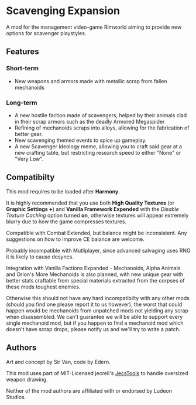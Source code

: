 # Scavenging Expansion

A mod for the management video-game Rimworld aiming to provide new options for scavenger playstyles.

## Features

### Short-term

- New weapons and armors made with metallic scrap from fallen mechanoids

### Long-term

- A new hostile faction made of scavengers, helped by their animals clad in their scrap armors such as the deadly Armored Megaspider
- Refining of mechanoids scraps into alloys, allowing for the fabrication of better gear.
- New scavenging themed events to spice up gameplay.
- A new Scavenger Ideology meme, allowing you to craft said gear at a new crafting table, but restricting research speed to either "None" or "Very Low".

## Compatibilty

This mod requires to be loaded after **Harmony**.

It is highly recommended that you use both **High Quality Textures** (or **Graphic Settings +**) and **Vanilla Framework Expended** with the *Disable Texture Caching* option turned **on**, otherwise textures will appear extremely blurry due to how the game compresses textures.

Compatible with Combat Extended, but balance might be inconsistent. Any suggestions on how to improve CE balance are welcome.

Probably incompatible with Mutliplayer, since advanced salvaging uses RNG it is likely to cause desyncs.

Integration with Vanilla Factions Expanded - Mechanoids, Alpha Animals and Orion's More Mechanoids is also planned, with new unique gear with better stats craftable from special materials extracted from the corpses of these mods toughest enemies.

Otherwise this should not have any hard incompatibilty with any other mods (should you find one please report it to us however), the worst that could happen would be mechanoids from unpatched mods not yielding any scrap when disassembled. We can't guarantee we will be able to support every single mechanoid mod, but if you happen to find a mechanoid mod which doesn't have scrap drops, please notify us and we'll try to write a patch.

## Authors

Art and concept by Sir Van, code by Edern.

This mod uses part of MIT-Licensed jecrell's [JecsTools](https://github.com/jecrell/JecsTools/) to handle oversized weapon drawing.

Neither of the mod authors are affiliated with or endorsed by Ludeon Studios.
